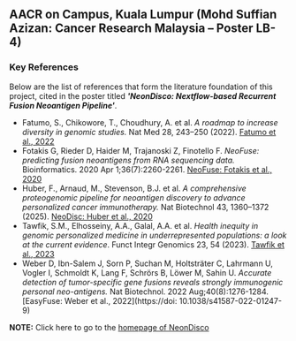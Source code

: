 ## AACR on Campus, Kuala Lumpur (Mohd Suffian Azizan: Cancer Research Malaysia – Poster LB-4)

### Key References

Below are the list of references that form the literature foundation of this project, cited in the poster titled ***'NeonDisco: Nextflow-based Recurrent Fusion Neoantigen Pipeline'***.

* Fatumo, S., Chikowore, T., Choudhury, A. et al. *A roadmap to increase diversity in genomic studies.* Nat Med 28, 243–250 (2022). [Fatumo et al., 2022](https://doi.org/10.1038/s41591-021-01672-4)
* Fotakis G, Rieder D, Haider M, Trajanoski Z, Finotello F. *NeoFuse: predicting fusion neoantigens from RNA sequencing data.* Bioinformatics. 2020 Apr 1;36(7):2260-2261. [NeoFuse: Fotakis et al., 2020](https://10.1093/bioinformatics/btz879)
* Huber, F., Arnaud, M., Stevenson, B.J. et al. *A comprehensive proteogenomic pipeline for neoantigen discovery to advance personalized cancer immunotherapy.* Nat Biotechnol 43, 1360–1372 (2025). [NeoDisc: Huber et al., 2020](https://doi.org/10.1038/s41587-024-02420-y)
* Tawfik, S.M., Elhosseiny, A.A., Galal, A.A. et al. *Health inequity in genomic personalized medicine in underrepresented populations: a look at the current evidence*. Funct Integr Genomics 23, 54 (2023). [Tawfik et al., 2023](https://doi.org/10.1007/s10142-023-00979-4)
* Weber D, Ibn-Salem J, Sorn P, Suchan M, Holtsträter C, Lahrmann U, Vogler I, Schmoldt K, Lang F, Schrörs B, Löwer M, Sahin U. *Accurate detection of tumor-specific gene fusions reveals strongly immunogenic personal neo-antigens.* Nat Biotechnol. 2022 Aug;40(8):1276-1284. [EasyFuse: Weber et al., 2022](https://doi: 10.1038/s41587-022-01247-9)


**NOTE:** Click here to go to the [homepage of NeonDisco](https://github.com/cancer-research-malaysia/NeonDisco)
